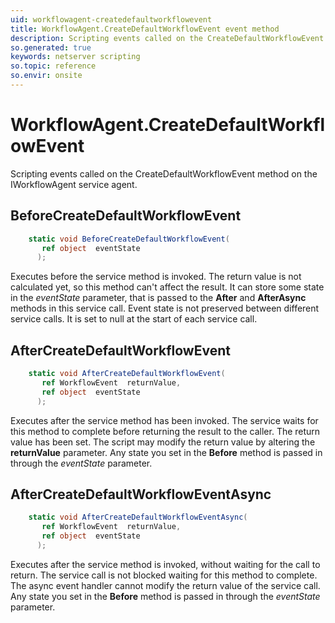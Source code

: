 ```yaml
---
uid: workflowagent-createdefaultworkflowevent
title: WorkflowAgent.CreateDefaultWorkflowEvent event method
description: Scripting events called on the CreateDefaultWorkflowEvent method on the WorkflowAgent service agent.
so.generated: true
keywords: netserver scripting
so.topic: reference
so.envir: onsite
---
```

# WorkflowAgent.CreateDefaultWorkflowEvent

Scripting events called on the <see cref='M:IWorkflowAgent.CreateDefaultWorkflowEvent'>CreateDefaultWorkflowEvent</see> method on the <see cref='IWorkflowAgent'>IWorkflowAgent</see>  service agent.

## BeforeCreateDefaultWorkflowEvent
```cs
    static void BeforeCreateDefaultWorkflowEvent(
       ref object  eventState
      );
```
Executes before the service method is invoked.
The return value is not calculated yet, so this method can't affect the result.
It can store some state in the *eventState* parameter, that is passed to the **After** and **AfterAsync** methods in this service call.
Event state is not preserved between different service calls. It is set to null at the start of each service call.
## AfterCreateDefaultWorkflowEvent
```cs
    static void AfterCreateDefaultWorkflowEvent(
       ref WorkflowEvent  returnValue,
       ref object  eventState
      );
```
Executes after the service method has been invoked. The service waits for this method to complete before returning the result to the caller.
The return value has been set. The script may modify the return value by altering the **returnValue** parameter.
Any state you set in the **Before** method is passed in through the *eventState* parameter.
## AfterCreateDefaultWorkflowEventAsync
```cs
    static void AfterCreateDefaultWorkflowEventAsync(
       ref WorkflowEvent  returnValue,
       ref object  eventState
      );
```
Executes after the service method is invoked, without waiting for the call to return.
The service call is not blocked waiting for this method to complete.
The async event handler cannot modify the return value of the service call.
Any state you set in the **Before** method is passed in through the *eventState* parameter.

